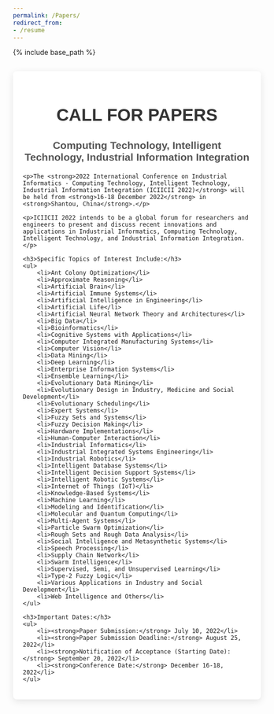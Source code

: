 ```yaml
---
permalink: /Papers/
redirect_from:  
- /resume
---
```

{% include base_path %}


<div class="cfp-container">
    <h1>CALL FOR PAPERS</h1>
    <h2>Computing Technology, Intelligent Technology, Industrial Information Integration</h2>

    <p>The <strong>2022 International Conference on Industrial Informatics - Computing Technology, Intelligent Technology, Industrial Information Integration (ICIICII 2022)</strong> will be held from <strong>16-18 December 2022</strong> in <strong>Shantou, China</strong>.</p>

    <p>ICIICII 2022 intends to be a global forum for researchers and engineers to present and discuss recent innovations and applications in Industrial Informatics, Computing Technology, Intelligent Technology, and Industrial Information Integration.</p>

    <h3>Specific Topics of Interest Include:</h3>
    <ul>
        <li>Ant Colony Optimization</li>
        <li>Approximate Reasoning</li>
        <li>Artificial Brain</li>
        <li>Artificial Immune Systems</li>
        <li>Artificial Intelligence in Engineering</li>
        <li>Artificial Life</li>
        <li>Artificial Neural Network Theory and Architectures</li>
        <li>Big Data</li>
        <li>Bioinformatics</li>
        <li>Cognitive Systems with Applications</li>
        <li>Computer Integrated Manufacturing Systems</li>
        <li>Computer Vision</li>
        <li>Data Mining</li>
        <li>Deep Learning</li>
        <li>Enterprise Information Systems</li>
        <li>Ensemble Learning</li>
        <li>Evolutionary Data Mining</li>
        <li>Evolutionary Design in Industry, Medicine and Social Development</li>
        <li>Evolutionary Scheduling</li>
        <li>Expert Systems</li>
        <li>Fuzzy Sets and Systems</li>
        <li>Fuzzy Decision Making</li>
        <li>Hardware Implementations</li>
        <li>Human-Computer Interaction</li>
        <li>Industrial Informatics</li>
        <li>Industrial Integrated Systems Engineering</li>
        <li>Industrial Robotics</li>
        <li>Intelligent Database Systems</li>
        <li>Intelligent Decision Support Systems</li>
        <li>Intelligent Robotic Systems</li>
        <li>Internet of Things (IoT)</li>
        <li>Knowledge-Based Systems</li>
        <li>Machine Learning</li>
        <li>Modeling and Identification</li>
        <li>Molecular and Quantum Computing</li>
        <li>Multi-Agent Systems</li>
        <li>Particle Swarm Optimization</li>
        <li>Rough Sets and Rough Data Analysis</li>
        <li>Social Intelligence and Metasynthetic Systems</li>
        <li>Speech Processing</li>
        <li>Supply Chain Network</li>
        <li>Swarm Intelligence</li>
        <li>Supervised, Semi, and Unsupervised Learning</li>
        <li>Type-2 Fuzzy Logic</li>
        <li>Various Applications in Industry and Social Development</li>
        <li>Web Intelligence and Others</li>
    </ul>

    <h3>Important Dates:</h3>
    <ul>
        <li><strong>Paper Submission:</strong> July 10, 2022</li>
        <li><strong>Paper Submission Deadline:</strong> August 25, 2022</li>
        <li><strong>Notification of Acceptance (Starting Date):</strong> September 20, 2022</li>
        <li><strong>Conference Date:</strong> December 16-18, 2022</li>
    </ul>
</div>

<style>
    .cfp-container {
        max-width: 900px;
        margin: 30px auto;
        padding: 20px;
        background-color: #fff;
        border-radius: 8px;
        box-shadow: 0 4px 15px rgba(0, 0, 0, 0.1);
        font-family: Arial, sans-serif;
    }

    .cfp-container h1 {
        font-size: 2.5em;
        color: #333;
        text-align: center;
        margin-bottom: 20px;
    }

    .cfp-container h2 {
        font-size: 1.5em;
        color: #555;
        text-align: center;
        margin-bottom: 20px;
    }

    .cfp-container h3 {
        font-size: 1.2em;
        color: #444;
        margin-top: 20px;
        margin-bottom: 10px;
    }

    .cfp-container p {
        font-size: 1.1em;
        color: #555;
        line-height: 1.6;
        margin-bottom: 20px;
    }

    .cfp-container ul {
        list-style-type: none;
        padding-left: 0;
        font-size: 1.1em;
        color: #555;
        margin-bottom: 20px;
    }

    .cfp-container ul li {
        margin-bottom: 10px;
        padding-left: 20px;
        position: relative;
    }

    .cfp-container ul li::before {
        content: "•";
        position: absolute;
        left: 0;
        color: #007bff;
        font-weight: bold;
    }
</style>
